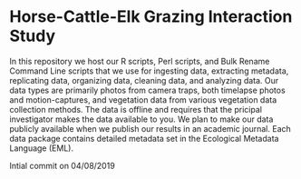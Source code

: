 # Horse-Cattle-Elk Grazing Interaction Study

In this repository we host our R scripts, Perl scripts, and Bulk Rename Command Line scripts that we use for ingesting data, extracting metadata, replicating data, organizing data, cleaning data, and analyzing data. Our data types are primarily photos from camera traps, both timelapse photos and motion-captures, and vegetation data from various vegetation data collection methods. The data is offline and requires that the pricipal investigator makes the data available to you. We plan to make our data publicly available when we publish our results in an academic journal. Each data package contains detailed metadata set in the Ecological Metadata Language (EML). 

Intial commit on 04/08/2019
